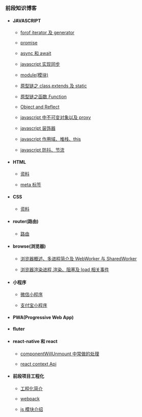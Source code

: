 ### 前段知识博客

- #### JAVASCRIPT

  - [forof iterator 及 generator](./javascript/generator.md)

  - [promise](./javascript/Promise.md)

  - [async 和 await](./javascript/asyncAndAwait.md)

  - [javascript 实现同步](./javascript/javascriptAsync.md)

  - [module(模块)](./javascript/module.md)

  - [原型链之 class,extends 及 static](./javascript/oop.md)

  - [原型链之函数,Function](./javascript/function.md)

  - [Object and Reflect](./javascript/ObjectAndReflect.md)

  - [javascript 中不可变对象以及 proxy](./javascript/constObj.md)

  - [javascript 装饰器](./javascript/decorator.md)
  
  - [javascript 作用域、堆栈、this](./javascript/scopeAndStack.md)
  
  - [javascript 防抖、节流](./javascript/throttleAnddobounce.md  )  
  
- #### HTML

  - [资料](./html/material.md)

  - [meta 标签](./html/metaData.md)

- #### CSS

  - [资料](./css/material.md)

- #### router(路由)

  - [路由](./router/index.md)

- #### browse(浏览器)

  - [浏览器概述、多进程简介及 WebWorker 与 SharedWorker](./browse/theory.md)

  - [浏览器渲染进程,渲染、阻塞及 load 相关事件](./browse/render.md)

- #### 小程序

  - [微信小程序](./littlerApp/wxapp.md)

  - [支付宝小程序](./littlerApp/aliapp.md)

- #### PWA(Progressive Web App)

- #### fluter

- #### react-native 和 react

  - [componentWillUnmount 中常做的处理](./react/unmount.md)

  - [react context Api](./react/api_context.md)

- #### 前段项目工程化
  
  - [工程化简介](./engineering/briefIntroduction.md)

  - [webpack](./engineering/briefIntroduction.md)

  - [js 模块介绍](./engineering/module.md)
